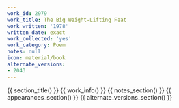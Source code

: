 ```yaml
---
work_id: 2979
work_title: The Big Weight-Lifting Feat
work_written: '1978'
written_date: exact
work_collected: 'yes'
work_category: Poem
notes: null
icon: material/book
alternate_versions:
- 2043
---
```


{{ section_title() }}
{{ work_info() }}
{{ notes_section() }}
{{ appearances_section() }}
{{ alternate_versions_section() }}